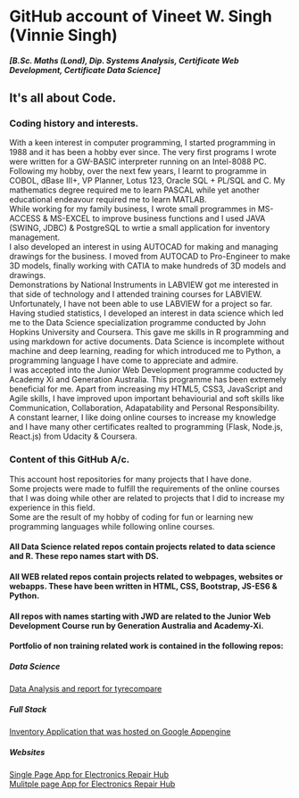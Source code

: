 # GitHub account of Vineet W. Singh (Vinnie Singh)
#### _[B.Sc. Maths (Lond), Dip. Systems Analysis, Certificate Web Development, Certificate Data Science]_
## It's all about Code. 
### Coding history and interests.
With a keen interest in computer programming, I started programming in 1988 and it has been a hobby ever since. The very first programs I wrote were written for a GW-BASIC interpreter running on an Intel-8088 PC.  
Following my hobby, over the next few years, I learnt to programme in COBOL, dBase III+, VP Planner, Lotus 123, Oracle SQL + PL/SQL and C. My mathematics degree required me to learn PASCAL while yet another educational endeavour required me to learn MATLAB.  
While working for my family business, I wrote small programmes in MS-ACCESS & MS-EXCEL to improve business functions and I used JAVA (SWING, JDBC) & PostgreSQL to wrtie a small application for inventory management.  
I also developed an interest in using AUTOCAD for making and managing drawings for the business. I moved from AUTOCAD to Pro-Engineer to make 3D models, finally working with CATIA to make hundreds of 3D models and drawings.  
Demonstrations by National Instruments in LABVIEW got me interested in that side of technology and I attended training courses for LABVIEW. Unfortunately, I have not been able to use LABVIEW for a project so far.  
Having studied statistics, I developed an interest in data science which led me to the Data Science specialization programme conducted by John Hopkins University and Coursera. This gave me skills in R programming and using markdown for active documents.
Data Science is incomplete without machine and deep learning, reading for which introduced me to Python, a programming language I have come to appreciate and admire.  
I was accepted into the Junior Web Development programme coducted by Academy Xi and Generation Australia. This programme has been extremely beneficial for me. Apart from increasing my HTML5, CSS3, JavaScript and Agile skills, I have improved upon important behaviourial and soft skills like Communication, Collaboration, Adapatability and Personal Responsibility.  
A constant learner, I like doing online courses to increase my knowledge and I have many other certificates realted to programming (Flask, Node.js, React.js) from Udacity & Coursera.  
### Content of this GitHub A/c. 
This account host repositories for many projects that I have done.  
Some projects were made to fulfill the requirements of the online courses that I was doing while other are related to projects that I did to increase my experience in this field.  
Some are the result of my hobby of coding for fun or learning new programming languages while following online courses.
#### All Data Science related repos contain projects related to data science and R. These repo names start with DS.
#### All WEB related repos contain projects related to webpages, websites or webapps. These have been written in HTML, CSS, Bootstrap, JS-ES6 & Python. 
#### All repos with names starting with JWD are related to the Junior Web Development Course run by Generation Australia and Academy-Xi. 
#### Portfolio of non training related work is contained in the following repos:
##### Data Science
[Data Analysis and report for tyrecompare](https://github.com/Vulcan-Logic/DS_tyre_compare)  
##### Full Stack 
[Inventory Application that was hosted on Google Appengine](https://github.com/Vulcan-Logic/WEB_flask_inventory_project)
##### Websites
[Single Page App for Electronics Repair Hub](https://github.com/Vulcan-Logic/erh)  
[Mulitple page App for Electronics Repair Hub](https://github.com/Vulcan-Logic/electronicsrepairhub)
